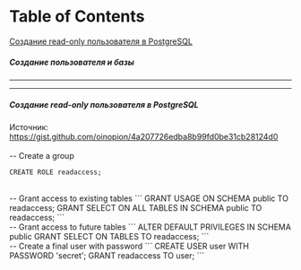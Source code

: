 # Table of Contents
[Создание read-only пользователя в PostgreSQL](#postgresql_create_readonly_user)



##### Создание пользователя и базы </br>
---
---
##### Создание read-only пользователя в PostgreSQL <a name="postgresql_create_readonly_user"></a> </br>
Источник: https://gist.github.com/oinopion/4a207726edba8b99fd0be31cb28124d0  </br>
 </br>
-- Create a group
```
CREATE ROLE readaccess;
```
 </br>
-- Grant access to existing tables
```
GRANT USAGE ON SCHEMA public TO readaccess;
GRANT SELECT ON ALL TABLES IN SCHEMA public TO readaccess;
```
 </br>
-- Grant access to future tables
```
ALTER DEFAULT PRIVILEGES IN SCHEMA public GRANT SELECT ON TABLES TO readaccess;
```
 </br>
-- Create a final user with password
```
CREATE USER user WITH PASSWORD 'secret';
GRANT readaccess TO user;
```
